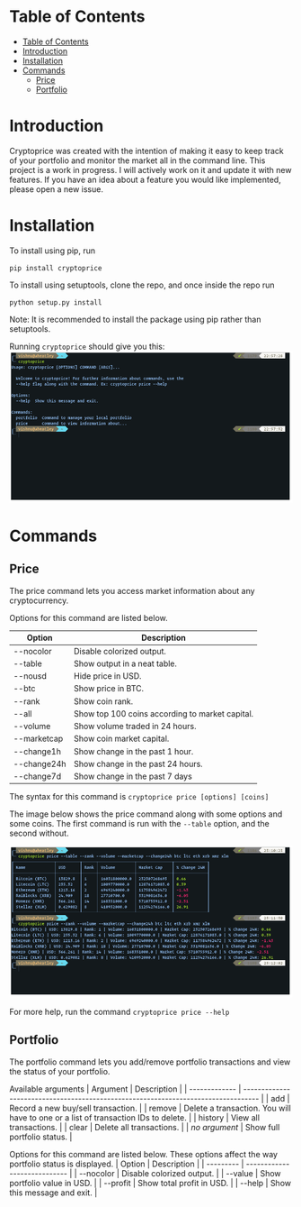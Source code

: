 # Table of Contents
- [Table of Contents](#table-of-contents)
- [Introduction](#introduction)
- [Installation](#installation)
- [Commands](#commands)
    - [Price](#price)
    - [Portfolio](#portfolio)

# Introduction

Cryptoprice was created with the intention of making it easy to keep track of your portfolio and monitor the market all in the command line. This project is a work in progress. I will actively work on it and update it with new features. If you have an idea about a feature you would like implemented, please open a new issue.

# Installation

To install using pip, run

```
pip install cryptoprice
```

To install using setuptools, clone the repo, and once inside the repo run
```
python setup.py install
```

Note: It is recommended to install the package using pip rather than setuptools.

Running ```cryptoprice``` should give you this:
![alt text](img/scrot1.png)

# Commands

## Price

The price command lets you access market information about any cryptocurrency.

Options for this command are listed below.

| Option      | Description                                     |
| ----------- | ----------------------------------------------- |
| --nocolor   | Disable colorized output.                       |
| --table     | Show output in a neat table.                    |
| --nousd     | Hide price in USD.                              |
| --btc       | Show price in BTC.                              |
| --rank      | Show coin rank.                                 |
| --all       | Show top 100 coins according to market capital. |
| --volume    | Show volume traded in 24 hours.                 |
| --marketcap | Show coin market capital.                       |
| --change1h  | Show change in the past 1 hour.                 |
| --change24h | Show change in the past 24 hours.               |
| --change7d  | Show change in the past 7 days                  |

The syntax for this command is ```cryptoprice price [options] [coins]```

The image below shows the price command along with some options and some coins. The first command is run with the ```--table``` option, and the second without.

![alt text](img/scrot2.png)

For more help, run the command
```cryptoprice price --help```

## Portfolio

The portfolio command lets you add/remove portfolio transactions and view the status of your portfolio.

Available arguments
| Argument      | Description                                                                        |
| ------------- | ---------------------------------------------------------------------------------- |
| add           | Record a new buy/sell transaction.                                                 |
| remove        | Delete a transaction. You will have to one or a list of transaction IDs to delete. |
| history       | View all transactions.                                                             |
| clear         | Delete all transactions.                                                           |
| *no argument* | Show full portfolio status.                                                        |

Options for this command are listed below. These options affect the way portfolio status is displayed.
| Option    | Description                  |
| --------- | ---------------------------- |
| --nocolor | Disable colorized output.    |
| --value   | Show portfolio value in USD. |
| --profit  | Show total profit in USD.    |
| --help    | Show this message and exit.  |

